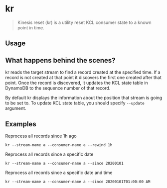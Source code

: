 # kr
> Kinesis reset (kr) is a utility reset KCL consumer state to a known point in time.

## Usage

## What happens behind the scenes?
kr reads the target stream to find a record created at the specified time. If a record is not created at that point it discovers the first one created after that point. Once the record is discovered, it updates the KCL state table in DynamoDB to the sequence number of that record.

By default kr displays the information about the position that stream is going to be set to. To update KCL state table, you should specify `--update` argument.

## Examples

Reprocess all records since 1h ago

```
kr --stream-name a --consumer-name a --rewind 1h
```

Reprocess all records since a specific date

```
kr --stream-name a --consumer-name a --since 20200101
```

Reprocess all records since a specific date and time

```
kr --stream-name a --consumer-name a --since 20200101T01:00:00 AM
```
